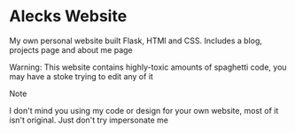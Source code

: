 # Alecks Website

My own personal website built Flask, HTMl and CSS. Includes a blog, projects page and about me page

Warning: This website contains highly-toxic amounts of spaghetti code, you may have a stoke trying to edit any of it

> [!NOTE]
> I don't mind you using my code or design for your own website, most of it isn't original. Just don't try impersonate me
